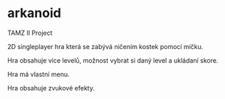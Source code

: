 # arkanoid
TAMZ II Project

2D singleplayer hra která se zabývá ničením kostek pomocí míčku.

Hra obsahuje více levelů, možnost vybrat si daný level a ukládaní skore.

Hra má vlastní menu.

Hra obsahuje zvukové efekty. 
